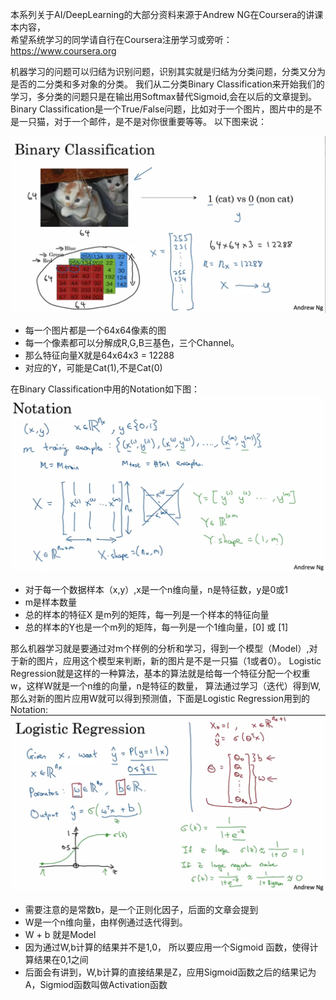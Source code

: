 本系列关于AI/DeepLearning的大部分资料来源于Andrew NG在Coursera的讲课本内容，  
希望系统学习的同学请自行在Coursera注册学习或旁听： https://www.coursera.org  

机器学习的问题可以归结为识别问题，识别其实就是归结为分类问题，分类又分为是否的二分类和多对象的分类。
我们从二分类Binary Classification来开始我们的学习，多分类的问题只是在输出用Softmax替代Sigmoid,会在以后的文章提到。
Binary Classification是一个True/False问题，比如对于一个图片，图片中的是不是一只猫，对于一个邮件，是不是对你很重要等等。
以下图来说：

![img](https://github.com/huoqifeng/huoqifeng.github.io/blob/master/img/deeplearning/binary-classification.png)


 - 每一个图片都是一个64x64像素的图
 - 每一个像素都可以分解成R,G,B三基色，三个Channel。
 - 那么特征向量X就是64x64x3 = 12288
 - 对应的Y，可能是Cat(1),不是Cat(0)
 
在Binary Classification中用的Notation如下图：
![img](https://github.com/huoqifeng/huoqifeng.github.io/blob/master/img/deeplearning/notation-binary-classification.png) 
 - 对于每一个数据样本（x,y）,x是一个n维向量，n是特征数，y是0或1
 - m是样本数量
 - 总的样本的特征X 是m列的矩阵，每一列是一个样本的特征向量
 - 总的样本的Y也是一个m列的矩阵，每一列是一个1维向量，[0] 或 [1]
 

那么机器学习就是要通过对m个样例的分析和学习，得到一个模型（Model）,对于新的图片，应用这个模型来判断，新的图片是不是一只猫（1或者0）。
Logistic Regression就是这样的一种算法，基本的算法就是给每一个特征分配一个权重w，这样W就是一个n维的向量，n是特征的数量，
算法通过学习（迭代）得到W,那么对新的图片应用W就可以得到预测值，下面是Logistic Regression用到的Notation:
![img](https://github.com/huoqifeng/huoqifeng.github.io/blob/master/img/deeplearning/notation-logistic-regression.png)  
 - 需要注意的是常数b，是一个正则化因子，后面的文章会提到
 - W是一个n维向量，由样例通过迭代得到。
 - W + b 就是Model
 - 因为通过W,b计算的结果并不是1,0， 所以要应用一个Sigmoid 函数，使得计算结果在0,1之间
 - 后面会有讲到，W,b计算的直接结果是Z，应用Sigmoid函数之后的结果记为A，Sigmiod函数叫做Activation函数